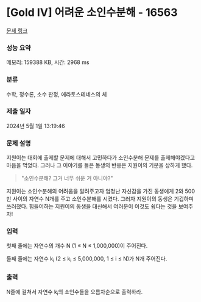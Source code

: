 # [Gold IV] 어려운 소인수분해 - 16563 

[문제 링크](https://www.acmicpc.net/problem/16563) 

### 성능 요약

메모리: 159388 KB, 시간: 2968 ms

### 분류

수학, 정수론, 소수 판정, 에라토스테네스의 체

### 제출 일자

2024년 5월 1일 13:19:46

### 문제 설명

<p>지원이는 대회에 출제할 문제에 대해서 고민하다가 소인수분해 문제를 출제해야겠다고 마음을 먹었다. 그러나 그 이야기를 들은 동생의 반응은 지원이의 기분을 상하게 했다.</p>

<blockquote>
<p>"소인수분해? 그거 너무 쉬운 거 아니야?"</p>
</blockquote>

<p>지원이는 소인수분해의 어려움을 알려주고자 엄청난 자신감을 가진 동생에게 2와 500만 사이의 자연수 N개를 주고 소인수분해를 시켰다. 그러자 지원이의 동생은 기겁하며 쓰러졌다. 힘들어하는 지원이의 동생을 대신해서 여러분이 이것도 쉽다는 것을 보여주자!</p>

### 입력 

 <p>첫째 줄에는 자연수의 개수 N (1 ≤ N ≤ 1,000,000)이 주어진다.</p>

<p>둘째 줄에는 자연수 k<sub>i</sub> (2 ≤ k<sub>i</sub> ≤ 5,000,000, 1 ≤ i ≤ N)가 N개 주어진다.</p>

### 출력 

 <p>N줄에 걸쳐서 자연수 k<sub>i</sub>의 소인수들을 오름차순으로 출력하라.</p>

